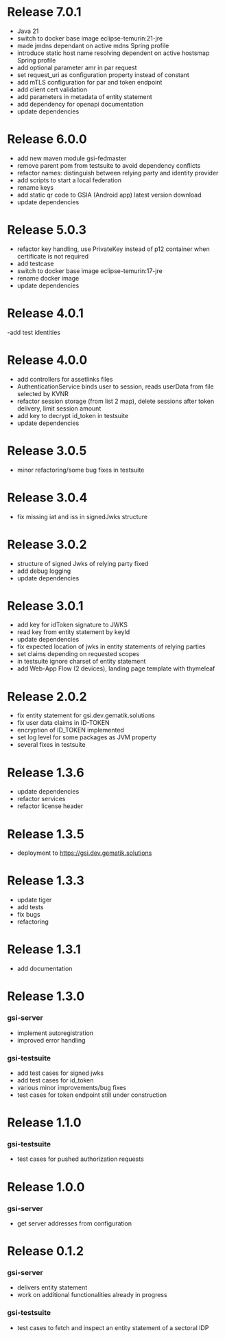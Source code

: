# Release 7.0.1

- Java 21
- switch to docker base image eclipse-temurin:21-jre
- made jmdns dependant on active mdns Spring profile
- introduce static host name resolving dependent on active hostsmap Spring profile
- add optional parameter amr in par request
- set request_uri as configuration property instead of constant
- add mTLS configuration for par and token endpoint
- add client cert validation
- add parameters in metadata of entity statement
- add dependency for openapi documentation
- update dependencies

# Release 6.0.0

- add new maven module gsi-fedmaster
- remove parent pom from testsuite to avoid dependency conflicts
- refactor names: distinguish between relying party and identity provider
- add scripts to start a local federation
- rename keys
- add static qr code to GSIA (Android app) latest version download
- update dependencies

# Release 5.0.3

- refactor key handling, use PrivateKey instead of p12 container when certificate is not required
- add testcase
- switch to docker base image eclipse-temurin:17-jre
- rename docker image
- update dependencies

# Release 4.0.1

-add test identities

# Release 4.0.0

- add controllers for assetlinks files
- AuthenticationService binds user to session, reads userData from file selected by KVNR
- refactor session storage (from list 2 map), delete sessions after token delivery, limit session amount
- add key to decrypt id_token in testsuite
- update dependencies

# Release 3.0.5

- minor refactoring/some bug fixes in testsuite

# Release 3.0.4

- fix missing iat and iss in signedJwks structure

# Release 3.0.2

- structure of signed Jwks of relying party fixed
- add debug logging
- update dependencies

# Release 3.0.1

- add key for idToken signature to JWKS
- read key from entity statement by keyId
- update dependencies
- fix expected location of jwks in entity statements of relying parties
- set claims depending on requested scopes
- in testsuite ignore charset of entity statement
- add Web-App Flow (2 devices), landing page template with thymeleaf

# Release 2.0.2

- fix entity statement for gsi.dev.gematik.solutions
- fix user data claims in ID-TOKEN
- encryption of ID_TOKEN implemented
- set log level for some packages as JVM property
- several fixes in testsuite

# Release 1.3.6

- update dependencies
- refactor services
- refactor license header

# Release 1.3.5

- deployment to https://gsi.dev.gematik.solutions

# Release 1.3.3

- update tiger
- add tests
- fix bugs
- refactoring

# Release 1.3.1

- add documentation

# Release 1.3.0

### gsi-server

- implement autoregistration
- improved error handling

### gsi-testsuite

- add test cases for signed jwks
- add test cases for id_token
- various minor improvements/bug fixes
- test cases for token endpoint still under construction

# Release 1.1.0

### gsi-testsuite

- test cases for pushed authorization requests

# Release 1.0.0

### gsi-server

- get server addresses from configuration

# Release 0.1.2

### gsi-server

- delivers entity statement
- work on additional functionalities already in progress

### gsi-testsuite

- test cases to fetch and inspect an entity statement of a sectoral IDP

